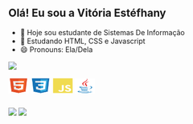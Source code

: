 ## Olá! Eu sou a Vitória Estéfhany

- 🔭 Hoje sou estudante de Sistemas De Informação
- 🌱 Estudando HTML, CSS e Javascript
- 😄 Pronouns: Ela/Dela  

<a href="https://github.com/vitoriaestefhany/github-readme-stats">
  <img width="45%" align="center" src="https://github-readme-stats.vercel.app/api?username=vitoriaestefhany&show_icons=true&theme=dracula" />
</a>

<div style="display: inline_block"><br>
  <img align="center" alt="Vic-HTML" height="30" width="40" src="https://raw.githubusercontent.com/devicons/devicon/master/icons/html5/html5-original.svg">
  <img align="center" alt="Vic-CSS" height="30" width="40" src="https://raw.githubusercontent.com/devicons/devicon/master/icons/css3/css3-original.svg">
   <img align="center" alt="Vic-Js" height="30" width="40" src="https://raw.githubusercontent.com/devicons/devicon/master/icons/javascript/javascript-plain.svg">
  <img align="center" alt="Vic-Java" height="30" width="40" src="https://raw.githubusercontent.com/devicons/devicon/master/icons/java/java-original.svg">
  <img src"
</div>

 ##

 <div> 
  <a href = "vitoriaestefhany35@hotmail.com"><img src="https://img.shields.io/badge/-Gmail-%23333?style=for-the-badge&logo=gmail&logoColor=white" target="_blank"></a>
  <a href="https://www.linkedin.com/in/vitória-estéfhany-6b9984330" target="_blank"><img src="https://img.shields.io/badge/-LinkedIn-%230077B5?style=for-the-badge&logo=linkedin&logoColor=white" target="_blank"></a>  
</div>


